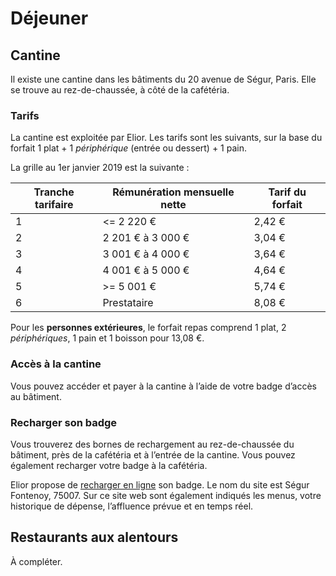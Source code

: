 # Déjeuner

## Cantine

Il existe une cantine dans les bâtiments du 20 avenue de Ségur, Paris. Elle se trouve au rez-de-chaussée, à côté de la cafétéria.

### Tarifs

La cantine est exploitée par Elior. Les tarifs sont les suivants, sur la base du forfait 1 plat + 1 _périphérique_ (entrée ou dessert) + 1 pain.

La grille au 1er janvier 2019 est la suivante :

| Tranche tarifaire | Rémunération mensuelle nette | Tarif du forfait |
| ----------------- | ---------------------------- | ---------------- |
| 1                 | <= 2 220 €                   | 2,42 €           |
| 2                 | 2 201 € à 3 000 €            | 3,04 €           |
| 3                 | 3 001 € à 4 000 €            | 3,64 €           |
| 4                 | 4 001 € à 5 000 €            | 4,64 €           |
| 5                 | >= 5 001 €                   | 5,74 €           |
| 6                 | Prestataire                  | 8,08 €           |

Pour les **personnes extérieures**, le forfait repas comprend 1 plat, 2 _périphériques_, 1 pain et 1 boisson pour 13,08 €.

### Accès à la cantine

Vous pouvez accéder et payer à la cantine à l’aide de votre badge d’accès au bâtiment.

### Recharger son badge

Vous trouverez des bornes de rechargement au rez-de-chaussée du bâtiment, près de la cafétéria et à l’entrée de la cantine. Vous pouvez également recharger votre badge à la cafétéria.

Elior propose de [recharger en ligne](https://timechef.elior.com) son badge. Le nom du site est Ségur Fontenoy, 75007. Sur ce site web sont également indiqués les menus, votre historique de dépense, l’affluence prévue et en temps réel.

## Restaurants aux alentours

À compléter.
